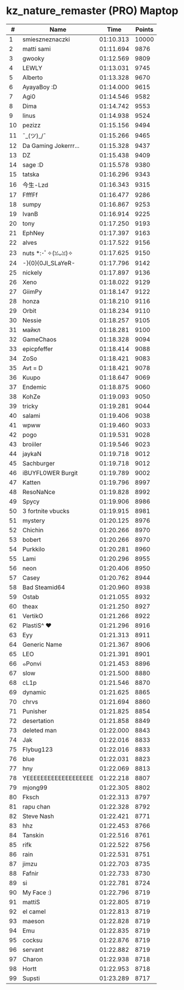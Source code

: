 # kz_nature_remaster (PRO) Maptop

|  # | Name | Time | Points |
|-------------- | -------------- | -------------- | -------------- | 
| 1 | smieszneznaczki | 01:10.313 | 10000 | 
| 2 | matti sami | 01:11.694 | 9876 | 
| 3 | gwooky | 01:12.569 | 9809 | 
| 4 | LEWLY | 01:13.031 | 9745 | 
| 5 | Alberto | 01:13.328 | 9670 | 
| 6 | AyayaBoy :D | 01:14.000 | 9615 | 
| 7 | Agi0 | 01:14.546 | 9582 | 
| 8 | Dima | 01:14.742 | 9553 | 
| 9 | linus | 01:14.938 | 9524 | 
| 10 | pezizz | 01:15.156 | 9494 | 
| 11 | ¯\_(ツ)_/¯ | 01:15.266 | 9465 | 
| 12 | Da Gaming Jokerrr... | 01:15.328 | 9437 | 
| 13 | DZ | 01:15.438 | 9409 | 
| 14 | sage :D | 01:15.578 | 9380 | 
| 15 | tatska | 01:16.296 | 9343 | 
| 16 | 今生-Lzd | 01:16.343 | 9315 | 
| 17 | FfffFf | 01:16.477 | 9286 | 
| 18 | sumpy | 01:16.867 | 9253 | 
| 19 | IvanB | 01:16.914 | 9225 | 
| 20 | tony | 01:17.250 | 9193 | 
| 21 | EphNey | 01:17.397 | 9163 | 
| 22 | alves | 01:17.522 | 9156 | 
| 23 | nuts *:･ﾟ✧(ꈍᴗꈍ)✧ | 01:17.625 | 9150 | 
| 24 | -}{0}{0JI_SLaYeR- | 01:17.796 | 9142 | 
| 25 | nickely | 01:17.897 | 9136 | 
| 26 | Xeno | 01:18.022 | 9129 | 
| 27 | GiimPy | 01:18.147 | 9122 | 
| 28 | honza | 01:18.210 | 9116 | 
| 29 | Orbit | 01:18.234 | 9110 | 
| 30 | Nessie | 01:18.257 | 9105 | 
| 31 | майкл | 01:18.281 | 9100 | 
| 32 | GameChaos | 01:18.328 | 9094 | 
| 33 | epicpfeffer | 01:18.414 | 9088 | 
| 34 | ZoSo | 01:18.421 | 9083 | 
| 35 | Avt = D | 01:18.421 | 9078 | 
| 36 | Kuupo | 01:18.647 | 9069 | 
| 37 | Endemic | 01:18.875 | 9060 | 
| 38 | KohZe | 01:19.093 | 9050 | 
| 39 | tricky | 01:19.281 | 9044 | 
| 40 | salami | 01:19.406 | 9038 | 
| 41 | wpww | 01:19.460 | 9033 | 
| 42 | pogo | 01:19.531 | 9028 | 
| 43 | broiiler | 01:19.546 | 9023 | 
| 44 | jaykaN | 01:19.718 | 9012 | 
| 45 | Sachburger | 01:19.718 | 9012 | 
| 46 | iBUYFL0WER Burgit | 01:19.789 | 9002 | 
| 47 | Katten | 01:19.796 | 8997 | 
| 48 | ResoNaNce | 01:19.828 | 8992 | 
| 49 | Spycy | 01:19.906 | 8986 | 
| 50 | 3 fortnite vbucks | 01:19.915 | 8981 | 
| 51 | mystery | 01:20.125 | 8976 | 
| 52 | Chichin | 01:20.266 | 8970 | 
| 53 | bobert | 01:20.266 | 8970 | 
| 54 | Purkkilo | 01:20.281 | 8960 | 
| 55 | Lami | 01:20.296 | 8955 | 
| 56 | neon | 01:20.406 | 8950 | 
| 57 | Casey | 01:20.762 | 8944 | 
| 58 | Bad Steamid64 | 01:20.960 | 8938 | 
| 59 | Ostab | 01:21.055 | 8932 | 
| 60 | theax | 01:21.250 | 8927 | 
| 61 | VertikO | 01:21.266 | 8922 | 
| 62 | PlastiS^ ♥ | 01:21.296 | 8916 | 
| 63 | Eyy | 01:21.313 | 8911 | 
| 64 | Generic Name | 01:21.367 | 8906 | 
| 65 | LEO | 01:21.391 | 8901 | 
| 66 | ๑Ponvi | 01:21.453 | 8896 | 
| 67 | slow | 01:21.500 | 8880 | 
| 68 | cL1p | 01:21.546 | 8870 | 
| 69 | dynamic | 01:21.625 | 8865 | 
| 70 | chrvs | 01:21.694 | 8860 | 
| 71 | Punisher | 01:21.825 | 8854 | 
| 72 | desertation | 01:21.858 | 8849 | 
| 73 | deleted man | 01:22.000 | 8843 | 
| 74 | Jak | 01:22.016 | 8833 | 
| 75 | Flybug123 | 01:22.016 | 8833 | 
| 76 | blue | 01:22.031 | 8823 | 
| 77 | hny | 01:22.069 | 8813 | 
| 78 | YEEEEEEEEEEEEEEEEEEE | 01:22.218 | 8807 | 
| 79 | mjong99 | 01:22.305 | 8802 | 
| 80 | Fksch | 01:22.313 | 8797 | 
| 81 | rapu chan | 01:22.328 | 8792 | 
| 82 | Steve Nash | 01:22.421 | 8771 | 
| 83 | hhz | 01:22.453 | 8766 | 
| 84 | Tanskin | 01:22.516 | 8761 | 
| 85 | rifk | 01:22.522 | 8756 | 
| 86 | rain | 01:22.531 | 8751 | 
| 87 | jimzu | 01:22.703 | 8735 | 
| 88 | Fafnir | 01:22.733 | 8730 | 
| 89 | si | 01:22.781 | 8724 | 
| 90 | My Face :) | 01:22.796 | 8719 | 
| 91 | mattiS | 01:22.805 | 8719 | 
| 92 | el camel | 01:22.813 | 8719 | 
| 93 | maeson | 01:22.828 | 8719 | 
| 94 | Emu | 01:22.835 | 8719 | 
| 95 | cocksu | 01:22.876 | 8719 | 
| 96 | servant | 01:22.882 | 8719 | 
| 97 | Charon | 01:22.938 | 8718 | 
| 98 | Hortt | 01:22.953 | 8718 | 
| 99 | Supsti | 01:23.289 | 8717 | 

